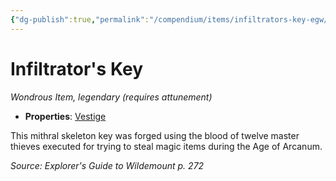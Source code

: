 ```yaml
---
{"dg-publish":true,"permalink":"/compendium/items/infiltrators-key-egw/","tags":["compendium/src/5e/egw","item/attunement/required","item/property/vestige","item/rarity/legendary","item/wondrous"]}
---
```


# Infiltrator's Key
*Wondrous Item, legendary (requires attunement)*  

- **Properties**: [Vestige](rules/item-properties.md#Vestige)

This mithral skeleton key was forged using the blood of twelve master thieves executed for trying to steal magic items during the Age of Arcanum.

*Source: Explorer's Guide to Wildemount p. 272*